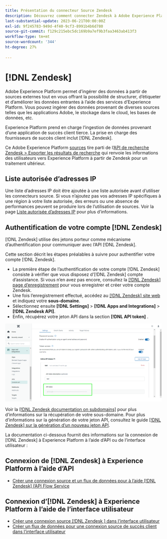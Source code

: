 ```yaml
---
title: Présentation du connecteur Source Zendesk
description: Découvrez comment connecter Zendesk à Adobe Experience Platform à l’aide d’API ou de l’interface utilisateur.
last-substantial-update: 2023-06-21T00:00:00Z
exl-id: 9f245783-949d-4f40-9cf3-8991b4b6d780
source-git-commit: f129c215ebc5dc169b9a7ef9b3faa3463ab413f3
workflow-type: tm+mt
source-wordcount: '344'
ht-degree: 27%

---
```


# [!DNL Zendesk]

Adobe Experience Platform permet d’ingérer des données à partir de sources externes tout en vous offrant la possibilité de structurer, d’étiqueter et d’améliorer les données entrantes à l’aide des services d’Experience Platform. Vous pouvez ingérer des données provenant de diverses sources telles que les applications Adobe, le stockage dans le cloud, les bases de données, etc.

Experience Platform prend en charge l’ingestion de données provenant d’une application de succès client tierce. La prise en charge des fournisseurs de succès client inclut [!DNL Zendesk].

Ce Adobe Experience Platform [sources](https://experienceleague.adobe.com/docs/experience-platform/sources/home.html?lang=fr) tire parti de l’[API de recherche Zendesk > Exporter les résultats de recherche](https://developer.zendesk.com/api-reference/ticketing/ticket-management/search/#export-search-results) qui renvoie les informations des utilisateurs vers Experience Platform à partir de Zendesk pour un traitement ultérieur.

## Liste autorisée d’adresses IP

Une liste d’adresses IP doit être ajoutée à une liste autorisée avant d’utiliser les connecteurs source. Si vous n’ajoutez pas vos adresses IP spécifiques à une région à votre liste autorisée, des erreurs ou une absence de performances peuvent se produire lors de l’utilisation de sources. Voir la page [Liste autorisée d’adresses IP](../../ip-address-allow-list.md) pour plus d’informations.

## Authentification de votre compte [!DNL Zendesk]

[!DNL Zendesk] utilise des jetons porteur comme mécanisme d’authentification pour communiquer avec l’API [!DNL Zendesk].

Cette section décrit les étapes préalables à suivre pour authentifier votre compte [!DNL Zendesk].

* La première étape de l’authentification de votre compte [!DNL Zendesk] consiste à vérifier que vous disposez d’[!DNL Zendesk] compte d’assistance. Si vous n’en avez pas encore, consultez la [[!DNL Zendesk] page d’enregistrement](https://www.zendesk.fr/register/) pour vous enregistrer et créer votre compte Zendesk.
* Une fois l’enregistrement effectué, accédez au [[!DNL Zendesk] site web](https://www.zendesk.com/login/) et indiquez votre **sous-domaine**.
* Sélectionnez ensuite **[!DNL Settings]** > **[!DNL Apps and Integrations]** > **[!DNL Zendesk API]**.
* Enfin, récupérez votre jeton API dans la section **[!DNL API token]** .

![ Jeton API Zendesk ](../../images/tutorials/create/zendesk/zendesk-api-tokens.png)

Voir la [[!DNL Zendesk documentation on subdomains]](<https://support.zendesk.com/hc/en-us/articles/4409381383578-Where-can-I-find-my-Zendesk-subdomain->) pour plus d’informations sur la récupération de votre sous-domaine. Pour plus d’informations sur la génération de votre jeton API, consultez le guide [[!DNL Zendesk]  sur la génération d’un nouveau jeton API](<https://support.zendesk.com/hc/en-us/articles/4408889192858-Generating-a-new-API-token>).

La documentation ci-dessous fournit des informations sur la connexion de [!DNL Zendesk] à Experience Platform à l’aide d’API ou de l’interface utilisateur :

## Connexion de [!DNL Zendesk] à Experience Platform à l’aide d’API

* [Créer une connexion source et un flux de données pour à l’aide  [!DNL Zendesk]  l’API Flow Service](../../tutorials/api/create/customer-success/zendesk.md)

## Connexion d’[!DNL Zendesk] à Experience Platform à l’aide de l’interface utilisateur

* [Créer une connexion source  [!DNL Zendesk ] dans l’interface utilisateur](../../tutorials/ui/create/customer-success/zendesk.md)
* [Créer un flux de données pour une connexion source de succès client dans l’interface utilisateur](../../tutorials/ui/dataflow/customer-success.md)
